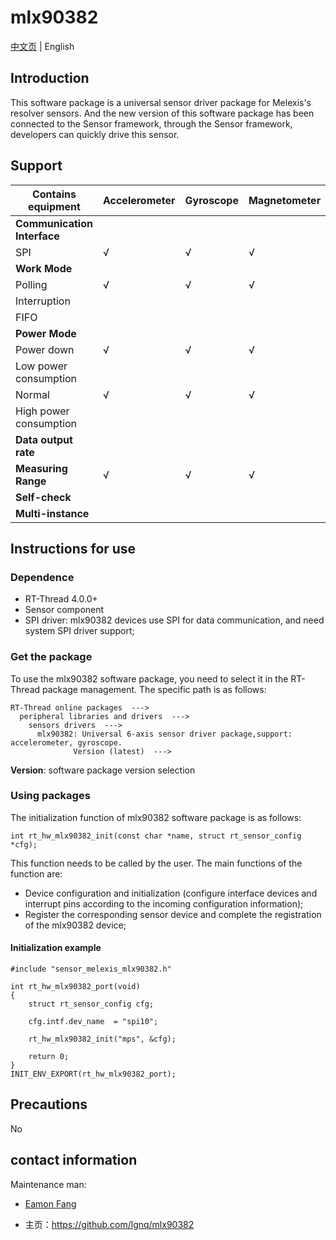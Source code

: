 # mlx90382

[中文页](README_ZH.md) | English

## Introduction

This software package is a universal sensor driver package for Melexis's resolver sensors. And the new version of this software package has been connected to the Sensor framework, through the Sensor framework, developers can quickly drive this sensor.

## Support

| Contains equipment          | Accelerometer | Gyroscope | Magnetometer |
| --------------------------- | ------------- | --------- | ------------ |
| **Communication Interface** |               |           |              |
| SPI                         | √             | √         | √            |
| **Work Mode**               |               |           |              |
| Polling                     | √             | √         | √            |
| Interruption                |               |           |              |
| FIFO                        |               |           |              |
| **Power Mode**              |               |           |              |
| Power down                  | √             | √         | √            |
| Low power consumption       |               |           |              |
| Normal                      | √             | √         | √            |
| High power consumption      |               |           |              |
| **Data output rate**        |               |           |              |
| **Measuring Range**         | √             | √         | √            |
| **Self-check**              |               |           |              |
| **Multi-instance**          |               |           |              |

## Instructions for use

### Dependence

- RT-Thread 4.0.0+
- Sensor component
- SPI driver: mlx90382 devices use SPI for data communication, and need system SPI driver support;

### Get the package

To use the mlx90382 software package, you need to select it in the RT-Thread package management. The specific path is as follows:

```
RT-Thread online packages  --->
  peripheral libraries and drivers  --->
    sensors drivers  --->
      mlx90382: Universal 6-axis sensor driver package,support: accelerometer, gyroscope.
              Version (latest)  --->
```

**Version**: software package version selection

### Using packages

The initialization function of mlx90382 software package is as follows:

```
int rt_hw_mlx90382_init(const char *name, struct rt_sensor_config *cfg);
```

This function needs to be called by the user. The main functions of the function are:

- Device configuration and initialization (configure interface devices and interrupt pins according to the incoming configuration information);
- Register the corresponding sensor device and complete the registration of the mlx90382 device;

#### Initialization example

```
#include "sensor_melexis_mlx90382.h"

int rt_hw_mlx90382_port(void)
{
    struct rt_sensor_config cfg;

    cfg.intf.dev_name  = "spi10";

    rt_hw_mlx90382_init("mps", &cfg);

    return 0;
}
INIT_ENV_EXPORT(rt_hw_mlx90382_port);
```

## Precautions

No

## contact information

Maintenance man:

- [Eamon Fang](https://github.com/lgnq) 

- 主页：<https://github.com/lgnq/mlx90382>
